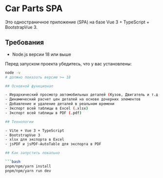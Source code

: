 # Car Parts SPA

Это одностраничное приложение (SPA) на базе Vue 3 + TypeScript + BootstrapVue 3.

## Требования

- Node.js версии 18 или выше

Перед запуском проекта убедитесь, что у вас установлены:
```bash
node -v
# должно показать версию >= 18

## Основной функционал

- Иерархический просмотр автомобильных деталей (Кузов, Двигатель и т.д.)
- Динамический расчет цен деталей на основе дочерних элементов
- Добавление и удаление деталей в реальном времени
- Экспорт всей таблицы в Excel (.xlsx)
- Экспорт всей таблицы в PDF (.pdf)

## Технологии

- Vite + Vue 3 + TypeScript
- BootstrapVue 3
- xlsx для экспорта в Excel
- jsPDF и jsPDF-AutoTable для экспорта в PDF

## Как запустить локально

```bash
pnpm/npm/yarn install
pnpm/npm/yarn run dev
